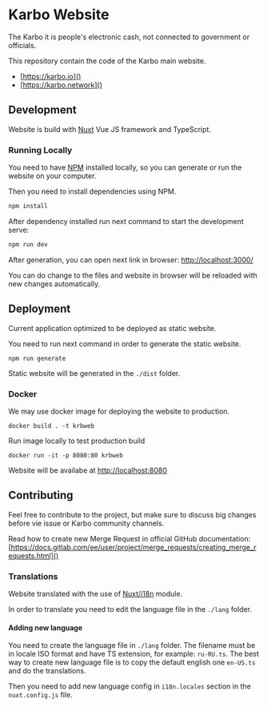 # Karbo Website
The Karbo it is people's electronic cash, not connected to government or officials.

This repository contain the code of the Karbo main website.

  * [https://karbo.io]()
  * [https://karbo.network]()

## Development
Website is build with [Nuxt](https://nuxtjs.org/) Vue JS framework and TypeScript.

### Running Locally
You need to have [NPM](https://www.npmjs.com/) installed locally, so you can generate or run the website on your computer.

Then you need to install dependencies using NPM.
```bash
npm install
```

After dependency installed run next command to start the development serve:
```bash
npm run dev
```

After generation, you can open next link in browser: [http://localhost:3000/]()

You can do change to the files and website in browser will be reloaded with new changes automatically.

## Deployment
Current application optimized to be deployed as static website.

You need to run next command in order to generate the static website.
```
npm run generate
```

Static website will be generated in the `./dist` folder.

### Docker
We may use docker image for deploying the website to production.

```shell
docker build . -t krbweb
```

Run image locally to test production build
```shell
docker run -it -p 8080:80 krbweb
```

Website will be availabe at [http://localhost:8080]()

## Contributing
Feel free to contribute to the project, but make sure to discuss big changes before vie issue or Karbo community channels.

Read how to create new Merge Request in official GitHub documentation:
[https://docs.gitlab.com/ee/user/project/merge_requests/creating_merge_requests.html]()

### Translations
Website translated with the use of [Nuxt/i18n](https://i18n.nuxtjs.org/) module.

In order to translate you need to edit the language file in the `./lang` folder.

#### Adding new language
You need to create the language file in `./lang` folder.
The filename must be in locale ISO format and have TS extension, for example: `ru-RU.ts`.
The best way to create new language file is to copy the default english one `en-US.ts` and do the translations.

Then you need to add new language config in `i18n.locales` section in the `nuxt.config.js` file.

